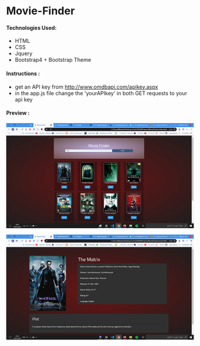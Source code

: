 # Movie-Finder

#### Technologies Used:
- HTML
- CSS
- Jquery
- Bootstrap4 + Bootstrap Theme

#### Instructions :

* get an API key from http://www.omdbapi.com/apikey.aspx
* in the app.js file change the 'yourAPIkey' in both GET requests to your api key 

#### Preview :
![search](/preview/mf-search.png)

![search](/preview/mf-details.png)
